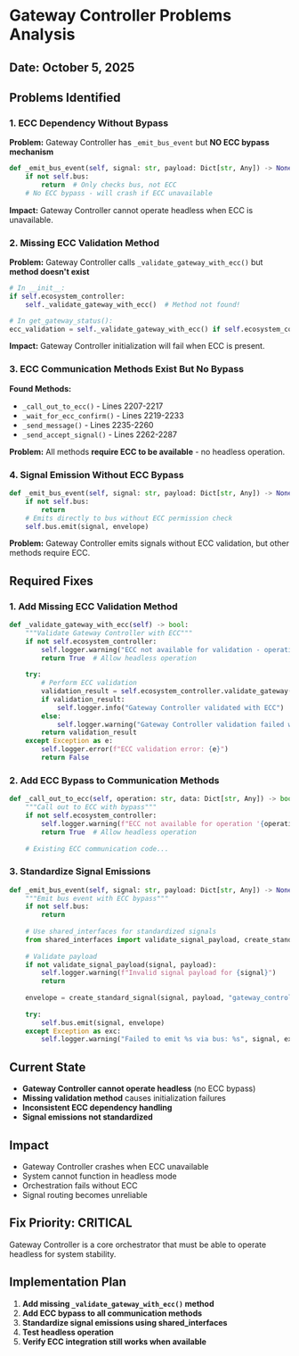 # Gateway Controller Problems Analysis
## Date: October 5, 2025

## Problems Identified

### 1. **ECC Dependency Without Bypass**
**Problem:** Gateway Controller has `_emit_bus_event` but **NO ECC bypass mechanism**
```python
def _emit_bus_event(self, signal: str, payload: Dict[str, Any]) -> None:
    if not self.bus:
        return  # Only checks bus, not ECC
    # No ECC bypass - will crash if ECC unavailable
```

**Impact:** Gateway Controller cannot operate headless when ECC is unavailable.

### 2. **Missing ECC Validation Method**
**Problem:** Gateway Controller calls `_validate_gateway_with_ecc()` but **method doesn't exist**
```python
# In __init__:
if self.ecosystem_controller:
    self._validate_gateway_with_ecc()  # Method not found!

# In get_gateway_status():
ecc_validation = self._validate_gateway_with_ecc() if self.ecosystem_controller else False
```

**Impact:** Gateway Controller initialization will fail when ECC is present.

### 3. **ECC Communication Methods Exist But No Bypass**
**Found Methods:**
- `_call_out_to_ecc()` - Lines 2207-2217
- `_wait_for_ecc_confirm()` - Lines 2219-2233  
- `_send_message()` - Lines 2235-2260
- `_send_accept_signal()` - Lines 2262-2287

**Problem:** All methods **require ECC to be available** - no headless operation.

### 4. **Signal Emission Without ECC Bypass**
```python
def _emit_bus_event(self, signal: str, payload: Dict[str, Any]) -> None:
    if not self.bus:
        return
    # Emits directly to bus without ECC permission check
    self.bus.emit(signal, envelope)
```

**Problem:** Gateway Controller emits signals without ECC validation, but other methods require ECC.

## Required Fixes

### 1. **Add Missing ECC Validation Method**
```python
def _validate_gateway_with_ecc(self) -> bool:
    """Validate Gateway Controller with ECC"""
    if not self.ecosystem_controller:
        self.logger.warning("ECC not available for validation - operating in headless mode")
        return True  # Allow headless operation
    
    try:
        # Perform ECC validation
        validation_result = self.ecosystem_controller.validate_gateway(self)
        if validation_result:
            self.logger.info("Gateway Controller validated with ECC")
        else:
            self.logger.warning("Gateway Controller validation failed with ECC")
        return validation_result
    except Exception as e:
        self.logger.error(f"ECC validation error: {e}")
        return False
```

### 2. **Add ECC Bypass to Communication Methods**
```python
def _call_out_to_ecc(self, operation: str, data: Dict[str, Any]) -> bool:
    """Call out to ECC with bypass"""
    if not self.ecosystem_controller:
        self.logger.warning(f"ECC not available for operation '{operation}' - proceeding in headless mode")
        return True  # Allow headless operation
    
    # Existing ECC communication code...
```

### 3. **Standardize Signal Emissions**
```python
def _emit_bus_event(self, signal: str, payload: Dict[str, Any]) -> None:
    """Emit bus event with ECC bypass"""
    if not self.bus:
        return
    
    # Use shared_interfaces for standardized signals
    from shared_interfaces import validate_signal_payload, create_standard_signal
    
    # Validate payload
    if not validate_signal_payload(signal, payload):
        self.logger.warning(f"Invalid signal payload for {signal}")
        return
    
    envelope = create_standard_signal(signal, payload, "gateway_controller")
    
    try:
        self.bus.emit(signal, envelope)
    except Exception as exc:
        self.logger.warning("Failed to emit %s via bus: %s", signal, exc)
```

## Current State
- **Gateway Controller cannot operate headless** (no ECC bypass)
- **Missing validation method** causes initialization failures
- **Inconsistent ECC dependency handling**
- **Signal emissions not standardized**

## Impact
- Gateway Controller crashes when ECC unavailable
- System cannot function in headless mode
- Orchestration fails without ECC
- Signal routing becomes unreliable

## Fix Priority: CRITICAL
Gateway Controller is a core orchestrator that must be able to operate headless for system stability.

## Implementation Plan
1. **Add missing `_validate_gateway_with_ecc()` method**
2. **Add ECC bypass to all communication methods**
3. **Standardize signal emissions using shared_interfaces**
4. **Test headless operation**
5. **Verify ECC integration still works when available**

